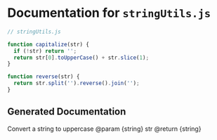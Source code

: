 # Documentation for `stringUtils.js`

```javascript
// stringUtils.js

function capitalize(str) {
  if (!str) return '';
  return str[0].toUpperCase() + str.slice(1);
}

function reverse(str) {
  return str.split('').reverse().join('');
}
```

## Generated Documentation

Convert a string to uppercase @param {string} str @return {string}
